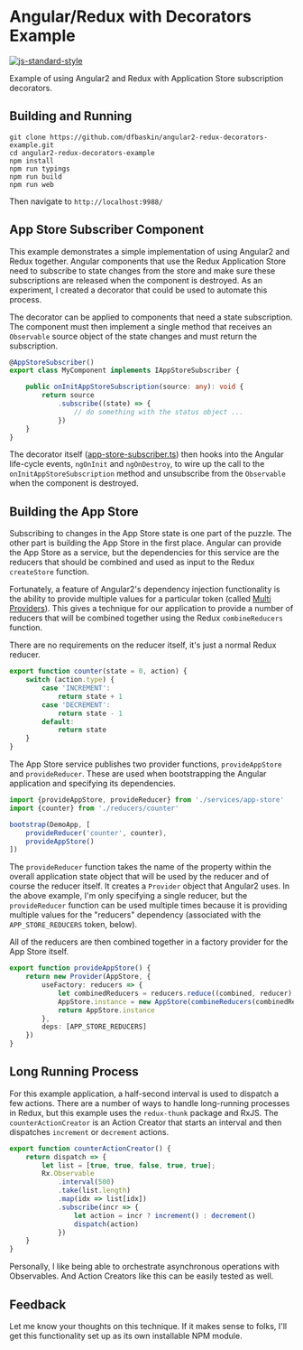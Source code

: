 
# Angular/Redux with Decorators Example
[![js-standard-style](https://cdn.rawgit.com/feross/standard/master/badge.svg)](https://github.com/feross/standard)

Example of using Angular2 and Redux with Application Store subscription decorators.

## Building and Running

```
git clone https://github.com/dfbaskin/angular2-redux-decorators-example.git
cd angular2-redux-decorators-example
npm install
npm run typings
npm run build
npm run web
```

Then navigate to `http://localhost:9988/`

## App Store Subscriber Component

This example demonstrates a simple implementation of using Angular2 and Redux together. Angular components that
use the Redux Application Store need to subscribe to state changes from the store and make sure
these subscriptions are released when the component is destroyed. As an experiment, I created a
decorator that could be used to automate this process.

The decorator can be applied to components that need a state subscription. The component must then
implement a single method that receives an `Observable` source object of the state changes and must
return the subscription.

```typescript
@AppStoreSubscriber()
export class MyComponent implements IAppStoreSubscriber {

    public onInitAppStoreSubscription(source: any): void {
        return source
            .subscribe((state) => {
                // do something with the status object ...
            })
    }
}
```

The decorator itself ([app-store-subscriber.ts](src/app/decorators/app-store-subscriber.ts))
then hooks into the Angular life-cycle events, `ngOnInit` and `ngOnDestroy`, to wire up
the call to the `onInitAppStoreSubscription` method and unsubscribe
from the `Observable` when the component is destroyed.

## Building the App Store

Subscribing to changes in the App Store state is one part of the puzzle.  The other part is building
the App Store in the first place. Angular can provide the App Store as a service, but the
dependencies for this service are the reducers that should be combined and used as input
to the Redux `createStore` function.

Fortunately, a feature of Angular2's dependency injection functionality is the ability to provide
multiple values for a particular token (called
[Multi Providers](http://blog.thoughtram.io/angular2/2015/11/23/multi-providers-in-angular-2.html)).
This gives a technique for our application to provide a number of reducers that will be combined
together using the Redux `combineReducers` function.

There are no requirements on the reducer itself, it's just a normal Redux reducer.

```typescript
export function counter(state = 0, action) {
    switch (action.type) {
        case 'INCREMENT':
            return state + 1
        case 'DECREMENT':
            return state - 1
        default:
            return state
    }
}
```

The App Store service publishes two provider functions, `provideAppStore` and `provideReducer`.
These are used when bootstrapping the Angular application and specifying its dependencies.

```typescript
import {provideAppStore, provideReducer} from './services/app-store'
import {counter} from './reducers/counter'

bootstrap(DemoApp, [
    provideReducer('counter', counter),
    provideAppStore()
])
```

The `provideReducer` function takes the name of the property within the overall application
state object that will be used by the reducer and of course the reducer itself. It creates
a `Provider` object that Angular2 uses.  In the above example, I'm only specifying a
single reducer, but the `provideReducer` function can be used multiple times because
it is providing multiple values for the "reducers" dependency (associated with
the `APP_STORE_REDUCERS` token, below).

All of the reducers are then combined together in a factory provider for the App
Store itself.

```typescript
export function provideAppStore() {
    return new Provider(AppStore, {
        useFactory: reducers => {
            let combinedReducers = reducers.reduce((combined, reducer) => Object.assign(combined, reducer), {})
            AppStore.instance = new AppStore(combineReducers(combinedReducers))
            return AppStore.instance
        },
        deps: [APP_STORE_REDUCERS]
    })
}
```

## Long Running Process

For this example application, a half-second interval is used to dispatch a few actions. There are a number of
ways to handle long-running processes in Redux, but this example uses the `redux-thunk` package and RxJS.
The `counterActionCreator` is an Action Creator that starts an interval and then dispatches `increment` or
`decrement` actions.

```typescript
export function counterActionCreator() {
    return dispatch => {
        let list = [true, true, false, true, true];
        Rx.Observable
            .interval(500)
            .take(list.length)
            .map(idx => list[idx])
            .subscribe(incr => {
                let action = incr ? increment() : decrement()
                dispatch(action)
            })
    }
}
```

Personally, I like being able to orchestrate asynchronous operations with Observables. And Action
Creators like this can be easily tested as well.

## Feedback

Let me know your thoughts on this technique.  If it makes sense to folks, I'll get this functionality set
up as its own installable NPM module.
